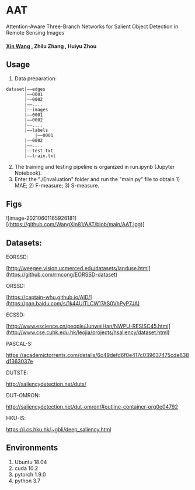 # AAT
Attention-Aware Three-Branch Networks for Salient Object Detection in Remote Sensing Images

#### [Xin Wang](https://github.com/WangXin81) , Zhilu Zhang , Huiyu Zhou




## Usage
1. Data preparation:

```
dataset|——edges
	   |——0001
	   |——0002
	   |——....
       |——images
	   |——0001
	   |——0002
	   |——....
       |——labels
           |——0001
	   |——0002
	   |——....
       |——test.txt
       |——train.txt   	   
```

2. The training and testing pipeline is organized in run.ipynb (Jupyter Notebook).
3. Enter the "./Envaluation" folder and run the "main.py" file to obtain 1) MAE; 2) F-measure; 3) S-measure.


## Figs

![image-20210601165926181][(https://github.com/WangXin81/AAT/blob/main/AAT.jpg)]

## Datasets:

EORSSD: 

[http://weegee.vision.ucmerced.edu/datasets/landuse.html](https://github.com/rmcong/EORSSD-dataset)

ORSSD: 

[https://captain-whu.github.io/AID/](https://pan.baidu.com/s/1k44UlTLCW17AS0VhPyP7JA)

ECSSD: 

[http://www.escience.cn/people/JunweiHan/NWPU-RESISC45.html](http://www.cse.cuhk.edu.hk/leojia/projects/hsaliency/dataset.html)

PASCAL-S:

https://academictorrents.com/details/6c49defd6f0e417c039637475cde638d1363037e

DUTSTE:

http://saliencydetection.net/duts/

DUT-OMRON:

http://saliencydetection.net/dut-omron/#outline-container-org0e04792

HKU-IS:

https://i.cs.hku.hk/~gbli/deep_saliency.html


## Environments

1. Ubuntu 18.04
2. cuda 10.2
3. pytorch 1.9.0
4. python 3.7
